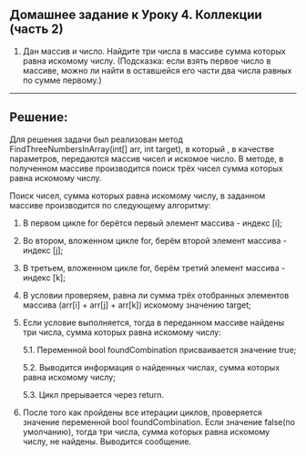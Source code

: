## Домашнее задание к Уроку 4. Коллекции (часть 2)

1. Дан массив и число. Найдите три числа в массиве сумма которых равна искомому числу.
(Подсказка: если взять первое число в массиве, можно ли найти в оставшейся его части два числа равных по сумме первому.)
---
## Решение:

Для решения задачи был реализован метод FindThreeNumbersInArray(int[] arr, int target), в который , в качестве параметров, передаются массив чисел и искомое число.
В методе, в полученном массиве производится поиск трёх чисел сумма которых равна искомому числу. 

Поиск чисел, сумма которых равна искомому числу, в заданном массиве производится по следующему алгоритму:

1. В первом цикле for берётся первый элемент массива - индекс [i];
2. Во втором, вложенном цикле for, берём второй элемент массива - индекс [j];
3. В третьем, вложенном цикле for, берём третий элемент массива - индекс [k];
4. В условии проверяем, равна ли сумма трёх отобранных элементов массива (arr[i] + arr[j] + arr[k]) искомому значению target;
5. Если условие выполняется, тогда в переданном массиве найдены три числа, сумма которых равна искомому числу:		

	5.1. Переменной  bool foundCombination присваивается значение true;
	
	5.2. Выводится информация о найденных числах, сумма которых равна искомому числу;
	
	5.3. Цикл прерывается через return.
	
6. После того как пройдены все итерации циклов, проверяется значение переменной bool foundCombination. Если значение false(по умолчанию), тогда три числа, сумма которых равна искомому  числу, не найдены. Выводится сообщение.
